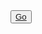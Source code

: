 <!DOCTYPE html>
<html lang="en">
<head>
    <meta charset="UTF-8">
    <title>Deeplink Test</title>
    <button><a href="cma://landtransfer">Go</a></button>
</head>
<body>

</body>
</html>